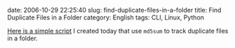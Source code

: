 date: 2006-10-29 22:25:40
slug: find-duplicate-files-in-a-folder
title: Find Duplicate Files in a Folder
category: English
tags: CLI, Linux, Python

[Here is a simple script](http://github.com/kdeldycke/scripts/blob/master/findDuplicates.py) I created today that use `md5sum` to track duplicate files in a folder.
